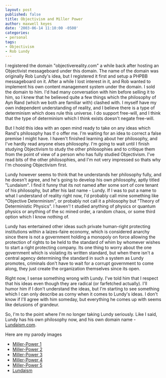 ```yaml
---
layout: post
published: false
title: Objectivism and Miller Power
author: maxwell keyes
date: '2003-06-14 11:10:00 -0500'
categories:
- personal
tags:
- Objectivism
- Rob Lundy
---
```


I registered the domain "objectivereality.com" a while back after hosting an
Objectivist messageboard under this domain. The name of the domain was
originally Rob Lundy's idea, but I registered it first and setup a PHPBB
messageboard on it. After a while I lost interest in it, and Rob wanted to
implement his own content management system under the domain. I sold the domain
to him. I'd had many conversation with him before selling it to him, so I knew
that he believed quite a few things which the philosophy of Ayn Rand (which we
both are familiar with) clashed with. I myself have my own independent
understanding of reality, and I believe there is a type of determinism which
does rule this universe. I do support free-will, and I think that the type of
determinism which I think exists doesn't negate free-will.

But I hold this idea with an open mind ready to take on any ideas which Rand's
philosophy has t! o offer me. I'm waiting for an idea to correct a false premise
I might have. I haven't finished learning about her philosophy, and I've hardly
read anyone elses philosophy. I'm going to wait until I finish studying
Objectivism to study the other philosophies and to critique them from the point
of view of a person who has fully studied Objectivism. I've read bits of the
other philosophies, and I'm not very impressed so thats why I'm choosing
Objectivism first.

Lundy however seems to think that he understands her philosophy fully, and he
doesn't agree, and he's going to develop his own philosophy, aptly titled
"Lundaism". I find it funny that its not named after some sort of core tenant of
his philosophy, but after his last name - Lundy. If I was to put a name to what
I understand of reality right now, I'd probably call mine something like
"Objective Determinism", or probably not call it a philosophy but "Theory of
Deterministic Physics". I haven'! t studied anything of physics or quantum
physics or anything of the sc mined order, a random chaos, or some third option
which I know nothing of.

Lundy has entertained other ideas such private human-right protecting
institutions within a laizes-faire economy, which is considered anarchy since
there is not a government holding a monopoly on force allowing the protection of
rights to be held to the standard of whim by whomever wishes to start a right
protecting company. Its one thing to worry about the one government which is
violating its written standard, but when there isn't a central agency
determining the standard in such a system as Lundy promotes, criminals don't
have to wait for a corrupt government to come along, they just create the
organization themselves since its open.

Right now, I sense something wrong with Lundy. I've told him that I respect that
his ideas even though they are radical (or farfetched actually). I'll humor him
if I don't understand the ideas, but I'm starting to see something which I can
only describe as corny when it comes to Lundy's ideas. I don't know if I'll
agree with him someday, but everything he comes up with seems like delusions of
grandeur.

So, I'm to the point where I'm no longer taking Lundy seriously. Like I said,
Lundy has his own philosophy now, and his own domain name -
[Lundaism.com](http://www.lundaism.com/).

Here are my parody images

* [Miller-Power 1](http://www.redconfetti.com/images/millerism1.jpg)
* [Miller-Power 2](http://www.redconfetti.com/images/millerism2.jpg)
* [Miller-Power 3](http://www.redconfetti.com/images/millerism3.jpg)
* [Miller-Power 4](http://www.redconfetti.com/images/millerism4.jpg)
* [Miller-Power 5](http://www.redconfetti.com/images/millerism5.jpg)
* [Lundaism](http://www.redconfetti.com/images/lundaism.jpg)
